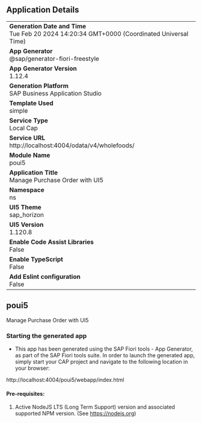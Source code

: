 ## Application Details
|               |
| ------------- |
|**Generation Date and Time**<br>Tue Feb 20 2024 14:20:34 GMT+0000 (Coordinated Universal Time)|
|**App Generator**<br>@sap/generator-fiori-freestyle|
|**App Generator Version**<br>1.12.4|
|**Generation Platform**<br>SAP Business Application Studio|
|**Template Used**<br>simple|
|**Service Type**<br>Local Cap|
|**Service URL**<br>http://localhost:4004/odata/v4/wholefoods/
|**Module Name**<br>poui5|
|**Application Title**<br>Manage Purchase Order with UI5|
|**Namespace**<br>ns|
|**UI5 Theme**<br>sap_horizon|
|**UI5 Version**<br>1.120.8|
|**Enable Code Assist Libraries**<br>False|
|**Enable TypeScript**<br>False|
|**Add Eslint configuration**<br>False|

## poui5

Manage Purchase Order with UI5

### Starting the generated app

-   This app has been generated using the SAP Fiori tools - App Generator, as part of the SAP Fiori tools suite.  In order to launch the generated app, simply start your CAP project and navigate to the following location in your browser:

http://localhost:4004/poui5/webapp/index.html

#### Pre-requisites:

1. Active NodeJS LTS (Long Term Support) version and associated supported NPM version.  (See https://nodejs.org)


